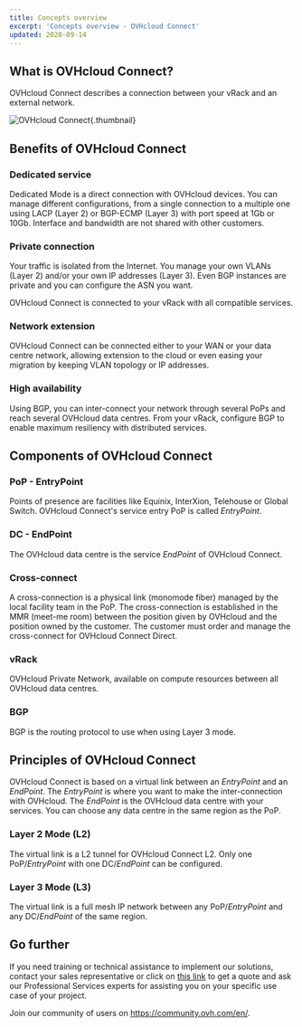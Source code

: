 ```yaml
---
title: Concepts overview
excerpt: 'Concepts overview - OVHcloud Connect'
updated: 2020-09-14
---
```


## What is OVHcloud Connect?

OVHcloud Connect describes a connection between your vRack and an external network.

![OVHcloud Connect](VrackConnectDedicated.png){.thumbnail}

## Benefits of OVHcloud Connect

### Dedicated service

Dedicated Mode is a direct connection with OVHcloud devices. You can manage different configurations, from a single connection to a multiple one using LACP (Layer 2) or BGP-ECMP (Layer 3) with port speed at 1Gb or 10Gb. Interface and bandwidth are not shared with other customers.

### Private connection

Your traffic is isolated from the Internet. You manage your own VLANs (Layer 2) and/or your own IP addresses (Layer 3). Even BGP instances are private and you can configure the ASN you want.

OVHcloud Connect is connected to your vRack with all compatible services.

### Network extension

OVHcloud Connect can be connected either to your WAN or your data centre network, allowing extension to the cloud or even easing your migration by keeping VLAN topology or IP addresses.

### High availability

Using BGP, you can inter-connect your network through several PoPs and reach several OVHcloud data centres. From your vRack, configure BGP to enable maximum resiliency with distributed services.

## Components of OVHcloud Connect

### PoP - EntryPoint

Points of presence are facilities like Equinix, InterXion, Telehouse or Global Switch. OVHcloud Connect's service entry PoP is called *EntryPoint*.

### DC - EndPoint

The OVHcloud data centre is the service *EndPoint* of OVHcloud Connect.

### Cross-connect

A cross-connection is a physical link (monomode fiber) managed by the local facility team in the PoP. The cross-connection is established in the MMR (meet-me room) between the position given by OVHcloud and the position owned by the customer. The customer must order and manage the cross-connect for OVHcloud Connect Direct. 

### vRack

OVHcloud Private Network, available on compute resources between all OVHcloud data centres.

### BGP

BGP is the routing protocol to use when using Layer 3 mode.

## Principles of OVHcloud Connect

OVHcloud Connect is based on a virtual link between an *EntryPoint* and an *EndPoint*. The *EntryPoint* is where you want to make the inter-connection with OVHcloud. The *EndPoint* is the OVHcloud data centre with your services. You can choose any data centre in the same region as the PoP. 

### Layer 2 Mode (L2)

The virtual link is a L2 tunnel for OVHcloud Connect L2. Only one PoP/*EntryPoint* with one DC/*EndPoint* can be configured.

### Layer 3 Mode (L3)

The virtual link is a full mesh IP network between any PoP/*EntryPoint* and any DC/*EndPoint* of the same region.

## Go further

If you need training or technical assistance to implement our solutions, contact your sales representative or click on [this link](https://www.ovhcloud.com/pl/professional-services/) to get a quote and ask our Professional Services experts for assisting you on your specific use case of your project.

Join our community of users on <https://community.ovh.com/en/>.
